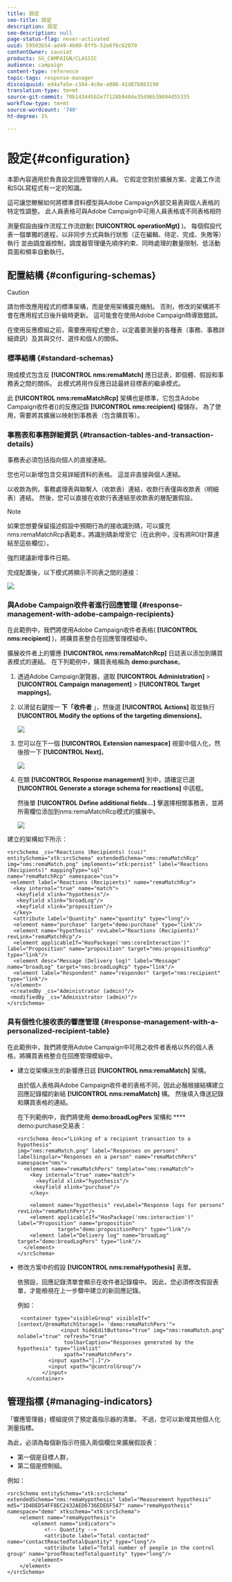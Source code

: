 ```yaml
---
title: 設定
seo-title: 設定
description: 設定
seo-description: null
page-status-flag: never-activated
uuid: 59503b54-ad49-4b00-8ffb-52e6f6c62070
contentOwner: sauviat
products: SG_CAMPAIGN/CLASSIC
audience: campaign
content-type: reference
topic-tags: response-manager
discoiquuid: ed4afa5e-c184-4c8e-a086-41d87b863190
translation-type: tm+mt
source-git-commit: 70b143445b2e77128b9404e35d96b39694d55335
workflow-type: tm+mt
source-wordcount: '740'
ht-degree: 1%

---
```



# 設定{#configuration}

本節內容適用於負責設定回應管理的人員。 它假定您對於擴展方案、定義工作流和SQL寫程式有一定的知識。

這可讓您瞭解如何將標準資料模型與Adobe Campaign外部交易表與個人表格的特定性調整。 此人員表格可與Adobe Campaign中可用人員表格或不同表格相符

測量假設由操作流程工作流啟動( **[!UICONTROL operationMgt]** )。 每個假設代表一個單獨的進程，以非同步方式與執行狀態（正在編輯、待定、完成、失敗等）執行 並由調度器控制，調度器管理優先順序約束、同時處理的數量限制、低活動頁面和頻率自動執行。

## 配置結構 {#configuring-schemas}

>[!CAUTION]
>
>請勿修改應用程式的標準架構，而是使用架構擴充機制。 否則，修改的架構將不會在應用程式日後升級時更新。 這可能會在使用Adobe Campaign時導致錯誤。

在使用反應模組之前，需要應用程式整合，以定義要測量的各種表（事務、事務詳細資訊）及其與交付、選件和個人的關係。

### 標準結構 {#standard-schemas}

現成模式包含反 **[!UICONTROL nms:remaMatch]** 應日誌表，即個體、假設和事務表之間的關係。 此模式將用作反應日誌最終目標表的繼承模式。

此 **[!UICONTROL nms:remaMatchRcp]** 架構也是標準，它包含Adobe Campaign收件者()的反應記錄 **[!UICONTROL nms:recipient]** 檔儲存。 為了使用，需要將其擴展以映射到事務表（包含購買等）。

### 事務表和事務詳細資訊 {#transaction-tables-and-transaction-details}

事務表必須包括指向個人的直接連結。

您也可以新增包含交易詳細資料的表格。 這並非直接與個人連結。

以收款為例，事務處理表與聯繫人（收款表）連結，收款行表僅與收款表（明細表）連結。 然後，您可以直接在收款行表連結至收款表的層配置假設。

>[!NOTE]
>
>如果您想要保留描述假設中預期行為的接收識別碼，可以擴充nms:remaMatchRcp表範本，將識別碼新增至它（在此例中，沒有將ROI計算連結至這些欄位）。

強烈建議新增事件日期。

完成配置後，以下模式將顯示不同表之間的連接：

![](assets/response_data_model.png)

### 與Adobe Campaign收件者進行回應管理 {#response-management-with-adobe-campaign-recipients}

在此範例中，我們將使用Adobe Campaign收件者表格( **[!UICONTROL nms:recipient]** )，將購買表整合在回應管理模組中。

擴展收件者上的響應 **[!UICONTROL nms:remaMatchRcp]** 日誌表以添加到購買表模式的連結。 在下列範例中，購買表格稱為 **demo:purchase**。

1. 透過Adobe Campaign瀏覽器，選取 **[!UICONTROL Administration]** > **[!UICONTROL Campaign management]** > **[!UICONTROL Target mappings]**。
1. 以滑鼠右鍵按一 **下「收件者** 」，然後選 **[!UICONTROL Actions]** 取並執行 **[!UICONTROL Modify the options of the targeting dimensions]**。

   ![](assets/delivery_mapping1.png)

1. 您可以在下一個 **[!UICONTROL Extension namespace]** 視窗中個人化，然後按一下 **[!UICONTROL Next]**。

   ![](assets/delivery_mapping2.png)

1. 在類 **[!UICONTROL Response management]** 別中，請確定已選 **[!UICONTROL Generate a storage schema for reactions]** 中該框。

   然後單 **[!UICONTROL Define additional fields...]** 擊選擇相關事務表，並將所需欄位添加到nms:remaMatchRcp模式的擴展中。

   ![](assets/delivery_mapping3.png)

建立的架構如下所示：

```
<srcSchema _cs="Reactions (Recipients) (cus)" entitySchema="xtk:srcSchema" extendedSchema="nms:remaMatchRcp" 
img="nms:remaMatch.png" implements="xtk:persist" label="Reactions (Recipients)" mappingType="sql"
name="remaMatchRcp" namespace="cus">  
 <element label="Reactions (Recipients)" name="remaMatchRcp">    
  <key internal="true" name="match">      
   <keyfield xlink="hypothesis"/>      
   <keyfield xlink="broadLog"/>      
   <keyfield xlink="proposition"/>    
  </key>    
  <attribute label="Quantity" name="quantity" type="long"/>    
  <element name="purchase" target="demo:purchase" type="link"/>    
  <element name="hypothesis" revLabel="Reactions (Recipients)" revLink="remaMatchRcp"/>    
  <element applicableIf="HasPackage('nms:coreInteraction')" label="Proposition" name="proposition" target="nms:propositionRcp" type="link"/>   
  <element desc="Message (Delivery log)" label="Message" name="broadLog" target="nms:broadLogRcp" type="link"/>    
  <element label="Respondent" name="responder" target="nms:recipient" type="link"/>  
 </element>  
 <createdBy _cs="Administrator (admin)"/>  
 <modifiedBy _cs="Administrator (admin)"/>
</srcSchema>
```

### 具有個性化接收表的響應管理 {#response-management-with-a-personalized-recipient-table}

在此範例中，我們將使用Adobe Campaign中可用之收件者表格以外的個人表格，將購買表格整合在回應管理模組中。

* 建立從架構派生的新響應日誌 **[!UICONTROL nms:remaMatch]** 架構。

   由於個人表格與Adobe Campaign收件者的表格不同，因此必鬚根據結構建立回應記錄檔的新結 **[!UICONTROL nms:remaMatch]** 構。 然後填入傳送記錄和購買表格的連結。

   在下列範例中，我們將使用 **demo:broadLogPers** 架構和 **** demo:purchase交易表：

   ```
   <srcSchema desc="Linking of a recipient transaction to a hypothesis"    
   img="nms:remaMatch.png" label="Responses on persons" labelSingular="Responses on a person" name="remaMatchPers" namespace="nms">
     <element name="remaMatchPers" template="nms:remaMatch">
       <key internal="true" name="match">
         <keyfield xlink="hypothesis"/>
        <keyfield xlink="purchase"/>
       </key>
   
       <element name="hypothesis" revLabel="Response logs for persons" revLink="remaMatchPers"/>
       <element applicableIf="HasPackage('nms:interaction')" label="Proposition" name="proposition"
                target="demo:propositionPers" type="link"/>
       <element label="Delivery log" name="broadLog" target="demo:broadLogPers" type="link"/>
     </element>
   </srcSchema>
   ```

* 修改方案中的假設 **[!UICONTROL nms:remaHypothesis]** 表單。

   依預設，回應記錄清單會顯示在收件者記錄檔中。 因此，您必須修改假設表單，才能檢視在上一步驟中建立的新回應記錄。

   例如：

   ```
    <container type="visibleGroup" visibleIf="[context/@remaMatchStorage]= 'demo:remaMatchPers'">
                 <input hideEditButtons="true" img="nms:remaMatch.png" nolabel="true" refresh="true"
                  toolbarCaption="Responses generated by the hypothesis" type="linklist"
                  xpath="remaMatchPers">
             <input xpath="[.]"/>
             <input xpath="@controlGroup"/>
           </input>
      </container> 
   ```

## 管理指標 {#managing-indicators}

「響應管理器」模組提供了預定義指示器的清單。 不過，您可以新增其他個人化測量指標。

為此，必須為每個新指示符插入兩個欄位來擴展假設表：

* 第一個是目標人群，
* 第二個是控制組。

例如：

```
<srcSchema entitySchema="xtk:srcSchema" extendedSchema="nms:remaHypothesis" label="Measurement hypothesis" 
md5="1D4DED54FF8EC2432AED6736EDE6F547" name="remaHypothesis" namespace="demo" xtkschema="xtk:srcSchema">  
    <element name="remaHypothesis">    
        <element name="indicators">      
            <!-- Quantity -->      
            <attribute label="Total contacted" name="contactReactedTotalQuantity" type="long"/>
            <attribute label="Total number of people in the control group" name="proofReactedTotalquantity" type="long"/> 
        </element> 
    </element>
</srcSchema>
```

